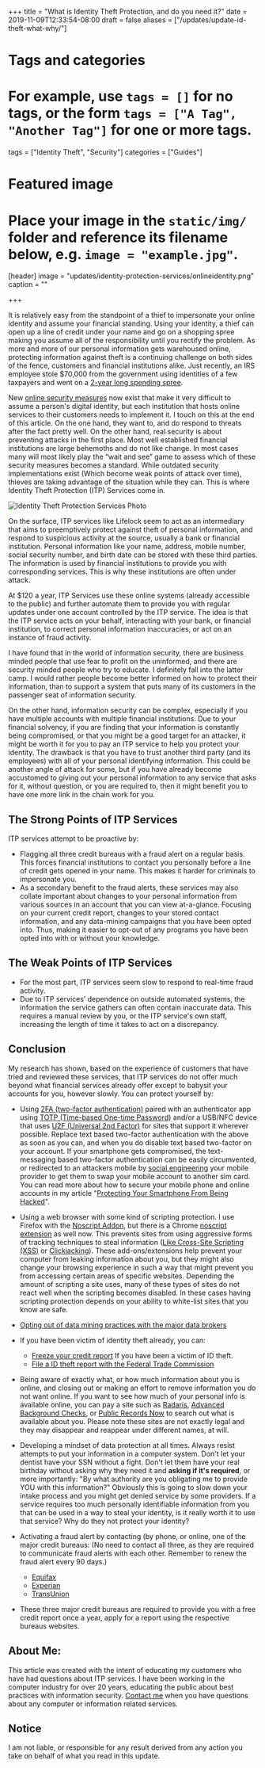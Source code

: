+++
title = "What is Identity Theft Protection, and do you need it?"
date = 2019-11-09T12:33:54-08:00
draft = false
aliases = ["/updates/update-id-theft-what-why/"]
# Tags and categories
# For example, use `tags = []` for no tags, or the form `tags = ["A Tag", "Another Tag"]` for one or more tags.
tags = ["Identity Theft", "Security"]
categories = ["Guides"]

# Featured image
# Place your image in the `static/img/` folder and reference its filename below, e.g. `image = "example.jpg"`.
[header]
image = "updates/identity-protection-services/onlineidentity.png"
caption = ""

+++

It is relatively easy from the standpoint of a thief to impersonate your online identity and assume your financial standing. Using your identity, a thief can open up a line of credit under your name and go on a shopping spree making you assume all of the responsibility until you rectify the problem. As more and more of our personal information gets warehoused online, protecting information against theft is a continuing challenge on both sides of the fence, customers and financial institutions alike. Just recently, an IRS employee stole $70,000 from the government using identities of a few taxpayers and went on a [2-year long spending spree](https://qz.com/1723855/an-irs-employee-stole-identities-went-on-spending-spree/).

New [online security measures](http://www.scottrlarson.com/updates/update-smartphone-protection/) now exist that make it very difficult to assume a person's digital identity, but each institution that hosts online services to their customers needs to implement it. I touch on this at the end of this article. On the one hand, they want to, and do respond to threats after the fact pretty well. On the other hand, real security is about  preventing attacks in the first place.  Most well established financial institutions are large behemoths and do not like change. In most cases many will most likely play the “wait and see” game to assess which of these security measures becomes a standard. While outdated security implementations exist (Which become weak points of attack over time), thieves are taking advantage of the situation while they can. This is where Identity Theft Protection (ITP) Services come in.

![Identity Theft Protection Services Photo](/img/updates/identity-protection-services/identity-theft-protection-services.jpg)

On the surface, ITP services like Lifelock seem to act as an intermediary that aims to preemptively protect against theft of personal information, and respond to suspicious activity at the source, usually a bank or financial institution. Personal information like your name, address, mobile number, social security number, and birth date can be stored with these third parties. The information is used by financial institutions to provide you with corresponding services. This is why these institutions are often under attack.

At $120 a year, ITP Services use these online systems (already accessible to the public) and further automate them to provide you with regular updates under one account controlled by the ITP service. The idea is that the ITP service acts on your behalf, interacting with your bank, or financial institution, to correct personal information inaccuracies, or act on an instance of fraud activity.
 
I have found that in the world of information security, there are business minded people that use fear to profit on the uninformed, and there are security minded people who try to educate. I definitely fall into the latter camp. I would rather people become better informed on how to protect their information, than to support a system that puts many of its customers in the passenger seat of information security.

On the other hand, information security can be complex, especially if you have multiple accounts with multiple financial institutions. Due to your financial solvency, if you are finding that your information is constantly being compromised, or that you might be a good target for an attacker, it might be worth it for you to pay an ITP service to help you protect your identity. The drawback is that you have to trust another third party (and its employees) with all of your personal identifying information. This could be another angle of attack for some, but if you have already become accustomed to giving out your personal information to any service that asks for it, without question, or you are required to, then it might benefit you to have one more link in the chain work for you.


## The Strong Points of ITP Services

ITP services attempt to be proactive by: 

- Flagging all three credit bureaus with a fraud alert on a regular basis. This forces financial institutions to contact you personally before a line of credit gets opened in your name. This makes it harder for criminals to impersonate you.
- As a secondary benefit to the fraud alerts, these services may also collate important about changes to your personal information from various sources in an account that you can view at-a-glance. Focusing on your current credit report, changes to your stored contact information, and any data-mining campaigns that you have been opted into. Thus, making it easier to opt-out of any programs you have been opted into with or without your knowledge.


## The Weak Points of ITP Services

- For the most part, ITP services seem slow to respond to real-time fraud activity.
- Due to ITP services’ dependence on outside automated systems, the information the service gathers can often contain inaccurate data. This requires a manual review by you, or the ITP service's own staff, increasing the length of time it takes to act on a discrepancy.



## Conclusion

My research has shown, based on the experience of customers that have tried and reviewed these services, that ITP services do not offer much beyond what financial services already offer except to babysit your accounts for you, however slowly. You can protect yourself by:


- Using [2FA (two-factor authentication)](https://en.wikipedia.org/wiki/Multi-factor_authentication) paired with an authenticator app using [TOTP (Time-based One-time Password)](https://en.wikipedia.org/wiki/Time-based_One-time_Password_algorithm) and/or a USB/NFC device that uses [U2F (Universal 2nd Factor)](https://en.wikipedia.org/wiki/Universal_2nd_Factor) for sites that support it wherever possible. Replace text based two-factor authentication with the above as soon as you can, and when you do disable text based two-factor on your account. If your smartphone gets compromised, the text-messaging based two-factor authentication can be easily circumvented, or redirected to an attackers mobile by [social engineering](https://en.wikipedia.org/wiki/Social_engineering_(security)) your mobile provider to get them to swap your mobile account to another sim card. You can read more about how to secure your mobile phone and online accounts in my article "[Protecting Your Smartphone From Being Hacked](http://www.scottrlarson.com/updates/update-smartphone-protection/)".
- Using a web browser with some kind of scripting protection. I use Firefox with the [Noscript Addon](https://addons.mozilla.org/en-US/firefox/addon/noscript/), but there is a Chrome [noscript extension](https://chrome.google.com/webstore/detail/noscript/doojmbjmlfjjnbmnoijecmcbfeoakpjm) as well now. This prevents sites from using aggressive forms of tracking techniques to steal information \([Like Cross-Site Scripting (XSS)](https://en.wikipedia.org/wiki/Cross-site_scripting) or [Clickjacking](https://en.wikipedia.org/wiki/Clickjacking)\). These add-ons/extensions help prevent your computer from leaking information about you, but they might also change your browsing experience in such a way that might prevent you from accessing certain areas of specific websites. Depending the amount of scripting a site uses, many of these types of sites do not react well when the scripting becomes disabled.  In these cases having scripting protection depends on your ability to white-list sites that you know are safe.

- [Opting out of data mining practices with the major data brokers](https://www.stopdatamining.me/opt-out-list/)
- If you have been victim of identity theft already, you can: 
	- [Freeze your credit report]( https://www.consumer.ftc.gov/articles/0497-credit-freeze-faqs#place) If you have been a victim of ID theft.
	- [File a ID theft report with the Federal Trade Commission](https://www.identitytheft.gov/)

- Being aware of exactly what, or how much information about you is online, and closing out or making an effort to remove information you do not want online. If you want to see how much of your personal info is available online, you can pay a site such as [Radaris](https://radaris.com/), [Advanced Background Checks](https://www.advancedbackgroundchecks.com/), or [Public Records Now](https://www.publicrecordsnow.com/) to search out what is available about you. Please note these sites are not exactly legal and they may disappear and reappear under different names, at will.
- Developing a mindset of data protection at all times. Always resist attempts to put your information in a computer system. Don't let your dentist have your SSN without a fight. Don't let them have your real birthday without asking why they need it and **asking if it's required**, or more importantly: "By what authority are you obligating me to provide YOU with this information?" Obviously this is going to slow down your intake process and you might get denied service by some providers. If a service requires too much personally identifiable information from you that can be used in a way to steal your identity, is it really worth it to use that service? Why do they not protect your identity?
- Activating a fraud alert by contacting (by phone, or online, one of the major credit bureaus: (No need to contact all three, as they are required to communicate fraud alerts with each other. Remember to renew the fraud alert every 90 days.)
	- [Equifax](https://www.alerts.equifax.com/AutoFraud_Online/jsp/fraudAlert.jsp)
    - [Experian](https://www.experian.com/fraud/center.html)
    - [TransUnion](https://www.transunion.com/fraud-alerts)
- These three major credit bureaus are required to provide you with a free credit report once a year, apply for a report using the respective bureaus websites.

## About Me:

This article was created with the intent of educating my customers who have had questions about ITP services. I have been working in the computer industry for over 20 years, educating the public about best practices with information security. [Contact me](http://scottrlarson.com/#contact) when you have questions about any computer or information related services. 

## Notice

I am not liable, or responsible for any result derived from any action you take on behalf of what you read in this update.
